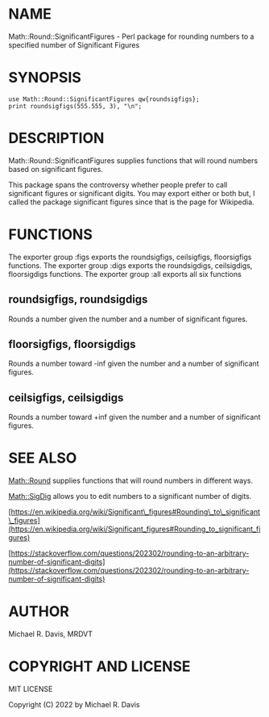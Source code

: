 # NAME

Math::Round::SignificantFigures - Perl package for rounding numbers to a specified number of Significant Figures

# SYNOPSIS

    use Math::Round::SignificantFigures qw{roundsigfigs};
    print roundsigfigs(555.555, 3), "\n";

# DESCRIPTION

Math::Round::SignificantFigures supplies functions that will round numbers based on significant figures. 

This package spans the controversy whether people prefer to call significant figures or significant digits.  You may export either or both but, I called the package significant figures since that is the page for Wikipedia.

# FUNCTIONS

The exporter group :figs exports the roundsigfigs, ceilsigfigs, floorsigfigs functions. The exporter group :digs exports the roundsigdigs, ceilsigdigs, floorsigdigs functions.  The exporter group :all exports all six functions

## roundsigfigs, roundsigdigs

Rounds a number given the number and a number of significant figures.

## floorsigfigs, floorsigdigs

Rounds a number toward -inf given the number and a number of significant figures.

## ceilsigfigs, ceilsigdigs

Rounds a number toward +inf given the number and a number of significant figures.

# SEE ALSO

[Math::Round](https://metacpan.org/pod/Math::Round) supplies functions that will round numbers in different ways.

[Math::SigDig](https://metacpan.org/pod/Math::SigDig) allows you to edit numbers to a significant number of digits.

[https://en.wikipedia.org/wiki/Significant\_figures#Rounding\_to\_significant\_figures](https://en.wikipedia.org/wiki/Significant_figures#Rounding_to_significant_figures)

[https://stackoverflow.com/questions/202302/rounding-to-an-arbitrary-number-of-significant-digits](https://stackoverflow.com/questions/202302/rounding-to-an-arbitrary-number-of-significant-digits)

# AUTHOR

Michael R. Davis, MRDVT

# COPYRIGHT AND LICENSE

MIT LICENSE

Copyright (C) 2022 by Michael R. Davis
